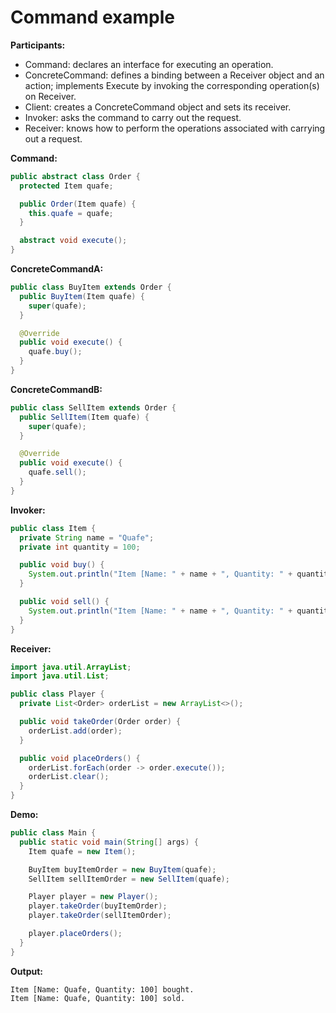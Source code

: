 # Command example

**Participants:**

* Command: declares an interface for executing an operation.
* ConcreteCommand: defines a binding between a Receiver object and an action; implements Execute by invoking the corresponding operation(s) on Receiver.
* Client: creates a ConcreteCommand object and sets its receiver.
* Invoker: asks the command to carry out the request.
* Receiver: knows how to perform the operations associated with carrying out a request.

**Command:**

  ```java
  public abstract class Order {
    protected Item quafe;

    public Order(Item quafe) {
      this.quafe = quafe;
    }

    abstract void execute();
  }
  ```
  
**ConcreteCommandA:**

  ```java
  public class BuyItem extends Order {
    public BuyItem(Item quafe) {
      super(quafe);
    }

    @Override
    public void execute() {
      quafe.buy();
    }
  }
  ```
  
**ConcreteCommandB:**

  ```java
  public class SellItem extends Order {
    public SellItem(Item quafe) {
      super(quafe);
    }

    @Override
    public void execute() {
      quafe.sell();
    }
  }
  ```
  
**Invoker:**

  ```java
  public class Item {
    private String name = "Quafe";
    private int quantity = 100;

    public void buy() {
      System.out.println("Item [Name: " + name + ", Quantity: " + quantity + "] bought.");
    }

    public void sell() {
      System.out.println("Item [Name: " + name + ", Quantity: " + quantity + "] sold.");
    }
  }

  ```
  
**Receiver:**

  ```java
  import java.util.ArrayList;
  import java.util.List;

  public class Player {
    private List<Order> orderList = new ArrayList<>();

    public void takeOrder(Order order) {
      orderList.add(order);
    }

    public void placeOrders() {
      orderList.forEach(order -> order.execute());
      orderList.clear();
    }
  }
  ```
  
**Demo:**

  ```java
  public class Main {
    public static void main(String[] args) {
      Item quafe = new Item();

      BuyItem buyItemOrder = new BuyItem(quafe);
      SellItem sellItemOrder = new SellItem(quafe);

      Player player = new Player();
      player.takeOrder(buyItemOrder);
      player.takeOrder(sellItemOrder);

      player.placeOrders();
    }
  }
  ```
  
**Output:**

  ```
  Item [Name: Quafe, Quantity: 100] bought.
  Item [Name: Quafe, Quantity: 100] sold.
  ```
